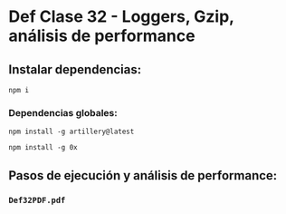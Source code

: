 # Def Clase 32 - Loggers, Gzip, análisis de performance
    
## Instalar dependencias:

````
npm i
````

### Dependencias globales:
````
npm install -g artillery@latest
````

````
npm install -g 0x
````

## Pasos de ejecución y análisis de performance:
### ``Def32PDF.pdf``